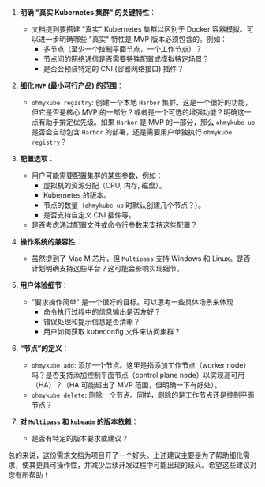1.  **明确 "真实 Kubernetes 集群" 的关键特性**：
    *   文档提到要搭建 "真实" Kubernetes 集群以区别于 Docker 容器模拟。可以进一步明确哪些 "真实" 特性是 MVP 版本必须包含的。例如：
        *   多节点（至少一个控制平面节点，一个工作节点）？
        *   节点间的网络通信是否需要特殊配置或模拟特定场景？
        *   是否会预装特定的 CNI (容器网络接口) 插件？

2.  **细化 `MVP` (最小可行产品) 的范围**：
    *   `ohmykube registry`: 创建一个本地 `Harbor` 集群。这是一个很好的功能，但它是否是核心 MVP 的一部分？或者是一个可选的增强功能？明确这一点有助于排定优先级。如果 `Harbor` 是 MVP 的一部分，那么 `ohmykube up` 是否会自动包含 `Harbor` 的部署，还是需要用户单独执行 `ohmykube registry`？

3.  **配置选项**：
    *   用户可能需要配置集群的某些参数，例如：
        *   虚拟机的资源分配（CPU, 内存, 磁盘）。
        *   Kubernetes 的版本。
        *   节点的数量（`ohmykube up` 时默认创建几个节点？）。
        *   是否支持自定义 CNI 插件等。
    *   是否考虑通过配置文件或命令行参数来支持这些配置？

4.  **操作系统的兼容性**：
    *   虽然提到了 Mac M 芯片，但 `Multipass` 支持 Windows 和 Linux。是否计划明确支持这些平台？这可能会影响实现细节。

5.  **用户体验细节**：
    *   "要求操作简单" 是一个很好的目标。可以思考一些具体场景来体现：
        *   命令执行过程中的信息输出是否友好？
        *   错误处理和提示信息是否清晰？
        *   用户如何获取 kubeconfig 文件来访问集群？

6.  **“节点”的定义**：
    *   `ohmykube add`: 添加一个节点。这里是指添加工作节点（worker node）吗？是否支持添加控制平面节点（control plane node）以实现高可用（HA）？（HA 可能超出了 MVP 范围，但明确一下有好处）。
    *   `ohmykube delete`: 删除一个节点。同样，删除的是工作节点还是控制平面节点？

7.  **对 `Multipass` 和 `kubeadm` 的版本依赖**：
    *   是否有特定的版本要求或建议？

总的来说，这份需求文档为项目开了一个好头。上述建议主要是为了帮助细化需求，使其更具可操作性，并减少后续开发过程中可能出现的歧义。希望这些建议对您有所帮助！
